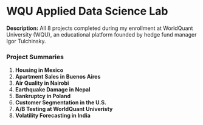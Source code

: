 # WQU Applied Data Science Lab
**Description:** All 8 projects completed during my enrollment at WorldQuant University (WQU), an educational platform founded by hedge fund manager Igor Tulchinsky.

### Project Summaries
1. **Housing in Mexico**
2. **Apartment Sales in Buenos Aires**
3. **Air Quality in Nairobi**
4. **Earthquake Damage in Nepal**
5. **Bankruptcy in Poland**
6. **Customer Segmentation in the U.S.**
7. **A/B Testing at WorldQuant Univeristy**
8. **Volatility Forecasting in India**
